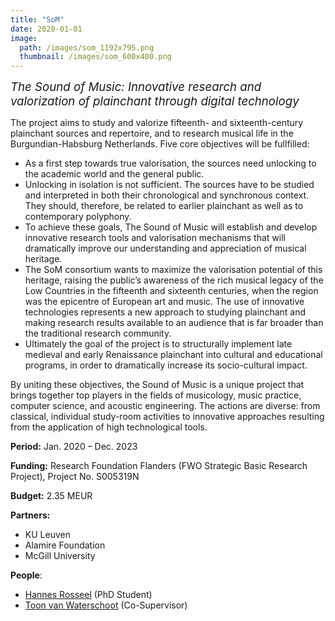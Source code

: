```yaml
---
title: "SoM"
date: 2020-01-01
image: 
  path: /images/som_1192x795.png
  thumbnail: /images/som_600x400.png
---
```


*<span style="font-size:14pt;">The Sound of Music: Innovative research and valorization of plainchant through digital technology</span>*

The project aims to study and valorize fifteenth- and sixteenth-century plainchant sources and repertoire, and to research musical life in the Burgundian-Habsburg Netherlands. Five core objectives will be fullfilled:
* As a first step towards true valorisation, the sources need unlocking to the academic world and the general public.
* Unlocking in isolation is not sufficient. The sources have to be studied and interpreted in both their chronological and synchronous context. They should, therefore, be related to earlier plainchant as well as to contemporary polyphony.
* To achieve these goals, The Sound of Music will establish and develop innovative research tools and valorisation mechanisms that will dramatically improve our understanding and appreciation of musical heritage.
* The SoM consortium wants to maximize the valorisation potential of this heritage, raising the public’s awareness of the rich musical legacy of the Low Countries in the fifteenth and sixteenth centuries, when the region was the epicentre of European art and music. The use of innovative technologies represents a new approach to studying plainchant and making research results available to an audience that is far broader than the traditional research community.
* Ultimately the goal of the project is to structurally implement late medieval and early Renaissance plainchant into cultural and educational programs, in order to dramatically increase its socio-cultural impact.

By uniting these objectives, the Sound of Music is a unique project that brings together top players in the fields of musicology, music practice, computer science, and acoustic engineering. The actions are diverse: from classical, individual study-room activities to innovative approaches resulting from the application of high technological tools.

**Period:**	Jan. 2020 – Dec. 2023

**Funding:** Research Foundation Flanders (FWO Strategic Basic Research Project), Project No. S005319N

**Budget:** 2.35 MEUR

**Partners:** 
* KU Leuven
* Alamire Foundation
* McGill University

**People**:
* [Hannes Rosseel](/team/hannes_rosseel) (PhD Student)
* [Toon van Waterschoot](/team/toon_vanwaterschoot) (Co-Supervisor)
